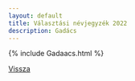```yaml
---
layout: default
title: Választási névjegyzék 2022
description: Gadács
---
```


{% include Gadaacs.html %}

[Vissza](./)